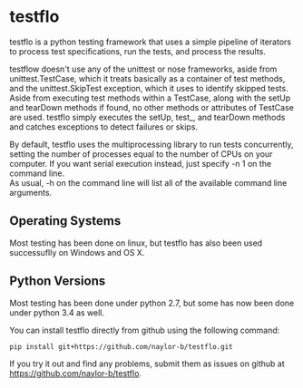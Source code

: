 testflo
=======

testflo is a python testing framework that uses a simple pipeline of
iterators to process test specifications, run the tests, and process the
results.

testflow doesn't use any of the unittest or nose frameworks,
aside from unittest.TestCase, which it treats basically as a container of test
methods, and the unittest.SkipTest exception, which it uses to identify
skipped tests.  Aside from executing test methods within a TestCase, along
with the setUp and tearDown methods if found, no other methods or attributes of
TestCase are used.  testflo simply executes the setUp, test_, and tearDown
methods and catches exceptions to detect failures or skips.

By default, testflo uses the multiprocessing library to run tests concurrently,
setting the number of processes equal to the number of CPUs on your computer.
If you want serial execution instead, just specify -n 1 on the command line.  
As usual, -h on the command line will list all of the available command line
arguments.

Operating Systems
-----------------

Most testing has been done on linux, but testflo has also been used 
successuflly on Windows and OS X.

Python Versions
---------------

Most testing has been done under python 2.7, but some has now been done under
python 3.4 as well.

You can install testflo directly from github using the following command:

`pip install git+https://github.com/naylor-b/testflo.git`

If you try it out and find any problems, submit them as issues on github at
https://github.com/naylor-b/testflo.



